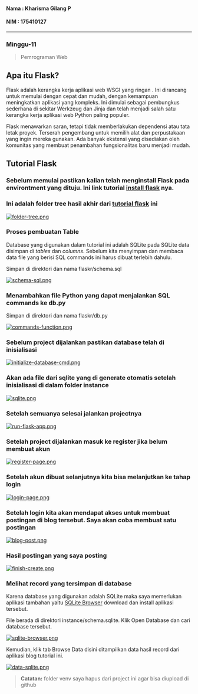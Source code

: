 #### Nama : Kharisma Gilang P
#### NIM : 175410127
---
### Minggu-11
> Pemrograman Web

## Apa itu Flask?

Flask adalah kerangka kerja aplikasi web WSGI yang ringan . Ini dirancang untuk memulai dengan cepat dan mudah, dengan kemampuan meningkatkan aplikasi yang kompleks. Ini dimulai sebagai pembungkus sederhana di sekitar Werkzeug dan Jinja dan telah menjadi salah satu kerangka kerja aplikasi web Python paling populer.

Flask menawarkan saran, tetapi tidak memberlakukan dependensi atau tata letak proyek. Terserah pengembang untuk memilih alat dan perpustakaan yang ingin mereka gunakan. Ada banyak ekstensi yang disediakan oleh komunitas yang membuat penambahan fungsionalitas baru menjadi mudah.

## Tutorial Flask

### Sebelum memulai pastikan kalian telah menginstall Flask pada environtment yang dituju. Ini link tutorial [install flask](https://flask.palletsprojects.com/en/1.1.x/installation/) nya.

### Ini adalah folder tree hasil akhir dari [tutorial flask](https://flask.palletsprojects.com/en/1.1.x/tutorial/) ini

[![folder-tree.png](https://i.postimg.cc/63cJMsn6/folder-tree.png)](https://postimg.cc/TLK4P4tB)

### Proses pembuatan Table

Database yang digunakan dalam tutorial ini adalah SQLite pada SQLite data disimpan di *tables* dan *columns*. Sebelum kita menyimpan dan membaca data file yang berisi SQL commands ini harus dibuat terlebih dahulu.

Simpan di direktori dan nama flaskr/schema.sql

[![schema-sql.png](https://i.postimg.cc/DwW2FYWw/schema-sql.png)](https://postimg.cc/qNTfxwXP)

### Menambahkan file Python yang dapat menjalankan SQL commands ke db.py

Simpan di direktori dan nama flaskr/db.py

[![commands-function.png](https://i.postimg.cc/jSXdMJJz/commands-function.png)](https://postimg.cc/sMMrXxmX)

### Sebelum project dijalankan pastikan database telah di inisialisasi

[![initialize-database-cmd.png](https://i.postimg.cc/63txV671/initialize-database-cmd.png)](https://postimg.cc/p9GSRHJD)

### Akan ada file dari sqlite yang di generate otomatis setelah inisialisasi di dalam folder instance

[![sqlite.png](https://i.postimg.cc/Gtp0NMxF/sqlite.png)](https://postimg.cc/mzK61yqk)

### Setelah semuanya selesai jalankan projectnya

[![run-flask-app.png](https://i.postimg.cc/Y2XBgHtb/run-flask-app.png)](https://postimg.cc/3WDq5z4v)

### Setelah project dijalankan masuk ke register jika belum membuat akun

[![register-page.png](https://i.postimg.cc/SN30Tf29/register-page.png)](https://postimg.cc/rK1YzW9y)

### Setelah akun dibuat selanjutnya kita bisa melanjutkan ke tahap login

[![login-page.png](https://i.postimg.cc/3NbMHgtP/login-page.png)](https://postimg.cc/tnPv3VQ5)

### Setelah login kita akan mendapat akses untuk membuat postingan di blog tersebut. Saya akan coba membuat satu postingan

[![blog-post.png](https://i.postimg.cc/rpSLtRpr/blog-post.png)](https://postimg.cc/Nyfn3Mms)

### Hasil postingan yang saya posting

[![finish-create.png](https://i.postimg.cc/xTcD34CY/finish-create.png)](https://postimg.cc/N5qzgbmP)

### Melihat record yang tersimpan di database 

Karena database yang digunakan adalah SQLite maka saya memerlukan aplikasi tambahan yaitu [SQLite Browser](https://sqlitebrowser.org/dl/) download dan install aplikasi tersebut.

File berada di direktori instance/schema.sqlite. Klik Open Database dan cari database tersebut.

[![sqlite-browser.png](https://i.postimg.cc/05FncVgq/sqlite-browser.png)](https://postimg.cc/23dn5F8H)

Kemudian, klik tab Browse Data disini ditampilkan data hasil record dari aplikasi blog tutorial ini.

[![data-sqlite.png](https://i.postimg.cc/5276SkGB/data-sqlite.png)](https://postimg.cc/mP9LbVTk)

> **Catatan:** folder venv saya hapus dari project ini agar bisa diupload di github
